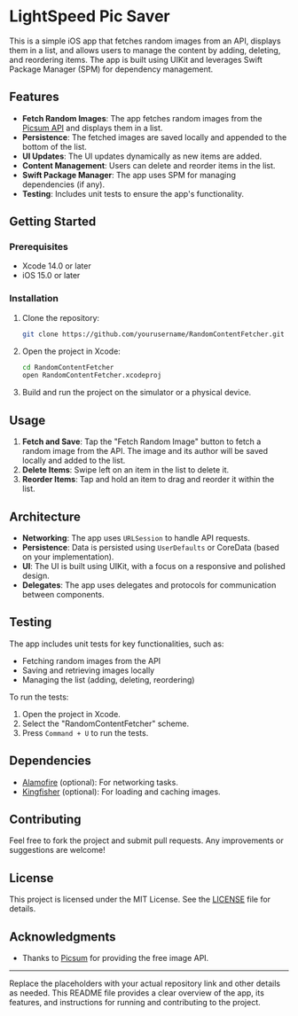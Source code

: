 # LightSpeed Pic Saver

This is a simple iOS app that fetches random images from an API, displays them in a list, and allows users to manage the content by adding, deleting, and reordering items. The app is built using UIKit and leverages Swift Package Manager (SPM) for dependency management.

## Features

- **Fetch Random Images**: The app fetches random images from the [Picsum API](https://picsum.photos/v2/list) and displays them in a list.
- **Persistence**: The fetched images are saved locally and appended to the bottom of the list.
- **UI Updates**: The UI updates dynamically as new items are added.
- **Content Management**: Users can delete and reorder items in the list.
- **Swift Package Manager**: The app uses SPM for managing dependencies (if any).
- **Testing**: Includes unit tests to ensure the app's functionality.

## Getting Started

### Prerequisites

- Xcode 14.0 or later
- iOS 15.0 or later

### Installation

1. Clone the repository:
   ```bash
   git clone https://github.com/yourusername/RandomContentFetcher.git
   ```
2. Open the project in Xcode:
   ```bash
   cd RandomContentFetcher
   open RandomContentFetcher.xcodeproj
   ```
3. Build and run the project on the simulator or a physical device.

## Usage

1. **Fetch and Save**: Tap the "Fetch Random Image" button to fetch a random image from the API. The image and its author will be saved locally and added to the list.
2. **Delete Items**: Swipe left on an item in the list to delete it.
3. **Reorder Items**: Tap and hold an item to drag and reorder it within the list.

## Architecture

- **Networking**: The app uses `URLSession` to handle API requests.
- **Persistence**: Data is persisted using `UserDefaults` or CoreData (based on your implementation).
- **UI**: The UI is built using UIKit, with a focus on a responsive and polished design.
- **Delegates**: The app uses delegates and protocols for communication between components.

## Testing

The app includes unit tests for key functionalities, such as:

- Fetching random images from the API
- Saving and retrieving images locally
- Managing the list (adding, deleting, reordering)

To run the tests:

1. Open the project in Xcode.
2. Select the "RandomContentFetcher" scheme.
3. Press `Command + U` to run the tests.

## Dependencies

- [Alamofire](https://github.com/Alamofire/Alamofire) (optional): For networking tasks.
- [Kingfisher](https://github.com/onevcat/Kingfisher) (optional): For loading and caching images.

## Contributing

Feel free to fork the project and submit pull requests. Any improvements or suggestions are welcome!

## License

This project is licensed under the MIT License. See the [LICENSE](LICENSE) file for details.

## Acknowledgments

- Thanks to [Picsum](https://picsum.photos) for providing the free image API.

---

Replace the placeholders with your actual repository link and other details as needed. This README file provides a clear overview of the app, its features, and instructions for running and contributing to the project.
